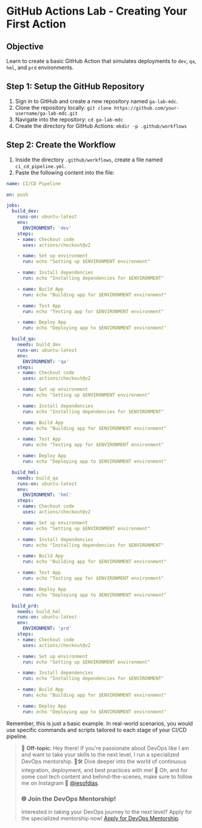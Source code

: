 # GitHub Actions Lab - Creating Your First Action

## Objective
Learn to create a basic GitHub Action that simulates deployments to `dev`, `qa`, `hml`, and `prd` environments.

## Step 1: Setup the GitHub Repository

1. Sign in to GitHub and create a new repository named `ga-lab-mdc`.
2. Clone the repository locally: `git clone https://github.com/your-username/ga-lab-mdc.git`
3. Navigate into the repository: `cd ga-lab-mdc`
4. Create the directory for GitHub Actions: `mkdir -p .github/workflows`

## Step 2: Create the Workflow

1. Inside the directory `.github/workflows`, create a file named `ci_cd_pipeline.yml`.
2. Paste the following content into the file:

```yaml
name: CI/CD Pipeline

on: push

jobs:
  build_dev:
    runs-on: ubuntu-latest
    env:
      ENVIRONMENT: 'dev'
    steps:
    - name: Checkout code
      uses: actions/checkout@v2

    - name: Set up environment
      run: echo "Setting up $ENVIRONMENT environment"

    - name: Install dependencies
      run: echo "Installing dependencies for $ENVIRONMENT"

    - name: Build App
      run: echo "Building app for $ENVIRONMENT environment"

    - name: Test App
      run: echo "Testing app for $ENVIRONMENT environment"

    - name: Deploy App
      run: echo "Deploying app to $ENVIRONMENT environment"

  build_qa:
    needs: build_dev
    runs-on: ubuntu-latest
    env:
      ENVIRONMENT: 'qa'
    steps:
    - name: Checkout code
      uses: actions/checkout@v2

    - name: Set up environment
      run: echo "Setting up $ENVIRONMENT environment"

    - name: Install dependencies
      run: echo "Installing dependencies for $ENVIRONMENT"

    - name: Build App
      run: echo "Building app for $ENVIRONMENT environment"

    - name: Test App
      run: echo "Testing app for $ENVIRONMENT environment"

    - name: Deploy App
      run: echo "Deploying app to $ENVIRONMENT environment"

  build_hml:
    needs: build_qa
    runs-on: ubuntu-latest
    env:
      ENVIRONMENT: 'hml'
    steps:
    - name: Checkout code
      uses: actions/checkout@v2

    - name: Set up environment
      run: echo "Setting up $ENVIRONMENT environment"

    - name: Install dependencies
      run: echo "Installing dependencies for $ENVIRONMENT"

    - name: Build App
      run: echo "Building app for $ENVIRONMENT environment"

    - name: Test App
      run: echo "Testing app for $ENVIRONMENT environment"

    - name: Deploy App
      run: echo "Deploying app to $ENVIRONMENT environment"

  build_prd:
    needs: build_hml
    runs-on: ubuntu-latest
    env:
      ENVIRONMENT: 'prd'
    steps:
    - name: Checkout code
      uses: actions/checkout@v2

    - name: Set up environment
      run: echo "Setting up $ENVIRONMENT environment"

    - name: Install dependencies
      run: echo "Installing dependencies for $ENVIRONMENT"

    - name: Build App
      run: echo "Building app for $ENVIRONMENT environment"

    - name: Deploy App
      run: echo "Deploying app to $ENVIRONMENT environment"
```

Remember, this is just a basic example. In real-world scenarios, you would use specific commands and scripts tailored to each stage of your CI/CD pipeline.

> 🚨 **Off-topic**: Hey there! If you're passionate about DevOps like I am and want to take your skills to the next level, I run a specialized DevOps mentorship. 🧠🛠 Dive deeper into the world of continuous integration, deployment, and best practices with me! 🚀 Oh, and for some cool tech content and behind-the-scenes, make sure to follow me on Instagram 📸 [@iesofdias](https://www.instagram.com/iesofdias/).
> ### 🌐 **Join the DevOps Mentorship!**
> Interested in taking your DevOps journey to the next level? Apply for the specialized mentorship now! [Apply for DevOps Mentorship](https://guilhermemaia.com/mentoria-devops).